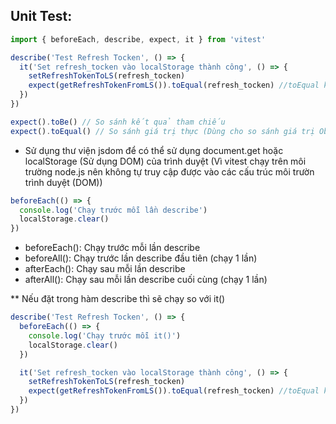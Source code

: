## Unit Test:

```ts
import { beforeEach, describe, expect, it } from 'vitest'

describe('Test Refresh Tocken', () => {
  it('Set refresh_tocken vào localStorage thành công', () => {
    setRefreshTokenToLS(refresh_tocken)
    expect(getRefreshTokenFromLS()).toEqual(refresh_tocken) //toEqual kiểm tra giá trị thực (kiểm tra Object)
  })
})
```

```ts
expect().toBe() // So sánh kết quả tham chiếu
expect().toEqual() // So sánh giá trị thực (Dùng cho so sánh giá trị Object)
```

- Sử dụng thư viện jsdom để có thể sử dụng document.get hoặc localStorage (Sử dụng DOM) của trình duyệt (Vì vitest chạy trên môi trường node.js nên không tự truy cập được vào các cấu trúc môi trườn trình duyệt (DOM))


```ts
beforeEach(() => {
  console.log('Chạy trước mỗi lần describe')
  localStorage.clear()
})
```

- beforeEach(): Chạy trước mỗi lần describe
- beforeAll(): Chạy trước lần describe đầu tiên (chạy 1 lần)
- afterEach(): Chạy sau mỗi lần describe
- afterAll(): Chạy sau mỗi lần describe cuối cùng (chạy 1 lần)

** Nếu đặt trong hàm describe thì sẽ chạy so với it()

```ts
describe('Test Refresh Tocken', () => {
  beforeEach(() => {
    console.log('Chạy trước mỗi it()')
    localStorage.clear()
  })

  it('Set refresh_tocken vào localStorage thành công', () => {
    setRefreshTokenToLS(refresh_tocken)
    expect(getRefreshTokenFromLS()).toEqual(refresh_tocken) //toEqual kiểm tra giá trị thực (kiểm tra Object)
  })
})
```
